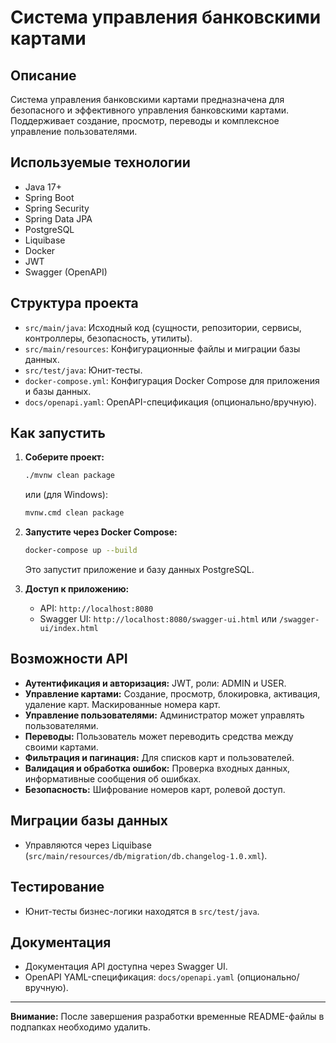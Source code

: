 # Система управления банковскими картами

## Описание
Система управления банковскими картами предназначена для безопасного и эффективного управления банковскими картами. Поддерживает создание, просмотр, переводы и комплексное управление пользователями.

## Используемые технологии
- Java 17+
- Spring Boot
- Spring Security
- Spring Data JPA
- PostgreSQL
- Liquibase
- Docker
- JWT
- Swagger (OpenAPI)

## Структура проекта
- `src/main/java`: Исходный код (сущности, репозитории, сервисы, контроллеры, безопасность, утилиты).
- `src/main/resources`: Конфигурационные файлы и миграции базы данных.
- `src/test/java`: Юнит-тесты.
- `docker-compose.yml`: Конфигурация Docker Compose для приложения и базы данных.
- `docs/openapi.yaml`: OpenAPI-спецификация (опционально/вручную).

## Как запустить

1. **Соберите проект:**
   ```bash
   ./mvnw clean package
   ```
   или (для Windows):
   ```bash
   mvnw.cmd clean package
   ```

2. **Запустите через Docker Compose:**
   ```bash
   docker-compose up --build
   ```
   Это запустит приложение и базу данных PostgreSQL.

3. **Доступ к приложению:**
   - API: `http://localhost:8080`
   - Swagger UI: `http://localhost:8080/swagger-ui.html` или `/swagger-ui/index.html`

## Возможности API
- **Аутентификация и авторизация:** JWT, роли: ADMIN и USER.
- **Управление картами:** Создание, просмотр, блокировка, активация, удаление карт. Маскированные номера карт.
- **Управление пользователями:** Администратор может управлять пользователями.
- **Переводы:** Пользователь может переводить средства между своими картами.
- **Фильтрация и пагинация:** Для списков карт и пользователей.
- **Валидация и обработка ошибок:** Проверка входных данных, информативные сообщения об ошибках.
- **Безопасность:** Шифрование номеров карт, ролевой доступ.

## Миграции базы данных
- Управляются через Liquibase (`src/main/resources/db/migration/db.changelog-1.0.xml`).

## Тестирование
- Юнит-тесты бизнес-логики находятся в `src/test/java`.

## Документация
- Документация API доступна через Swagger UI.
- OpenAPI YAML-спецификация: `docs/openapi.yaml` (опционально/вручную).

---

**Внимание:** После завершения разработки временные README-файлы в подпапках необходимо удалить.
